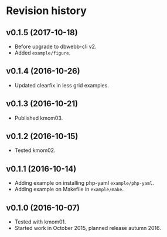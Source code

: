 Revision history
===================


v0.1.5 (2017-10-18)
-------------------

* Before upgrade to dbwebb-cli v2.
* Added `example/figure`.


v0.1.4 (2016-10-26)
-------------------

* Updated clearfix in less grid examples.


v0.1.3 (2016-10-21)
-------------------

* Published kmom03.


v0.1.2 (2016-10-15)
-------------------

* Tested kmom02.


v0.1.1 (2016-10-14)
-------------------

* Adding example on installing php-yaml `example/php-yaml`.
* Adding example on Makefile in `example/make`.


v0.1.0 (2016-10-07)
-------------------

* Tested with kmom01.
* Started work in October 2015, planned release autumn 2016.

